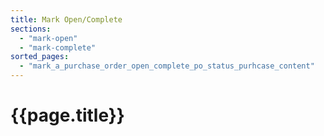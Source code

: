 ```yaml
---
title: Mark Open/Complete
sections:
  - "mark-open"
  - "mark-complete"
sorted_pages:
  - "mark_a_purchase_order_open_complete_po_status_purhcase_content"
---
```

# {{page.title}}

